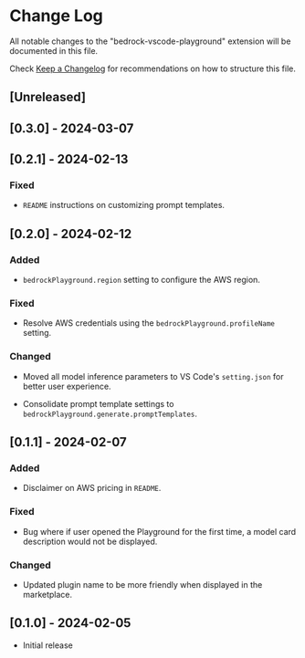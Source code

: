 # Change Log

All notable changes to the "bedrock-vscode-playground" extension will be documented in this file.

Check [Keep a Changelog](http://keepachangelog.com/) for recommendations on how to structure this file.

## [Unreleased]

## [0.3.0] - 2024-03-07

## [0.2.1] - 2024-02-13

### Fixed

- `README` instructions on customizing prompt templates.

## [0.2.0] - 2024-02-12

### Added

- `bedrockPlayground.region` setting to configure the AWS region.

### Fixed

- Resolve AWS credentials using the `bedrockPlayground.profileName` setting.

### Changed

- Moved all model inference parameters to VS Code's `setting.json` for better user experience.

- Consolidate prompt template settings to `bedrockPlayground.generate.promptTemplates`.

## [0.1.1] - 2024-02-07

### Added

- Disclaimer on AWS pricing in `README`.

### Fixed

- Bug where if user opened the Playground for the first time, a model card description would not be displayed.

### Changed

- Updated plugin name to be more friendly when displayed in the marketplace.

## [0.1.0] - 2024-02-05

- Initial release
